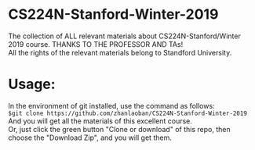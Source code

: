 # CS224N-Stanford-Winter-2019
The collection of ALL relevant materials about CS224N-Stanford/Winter 2019 course. THANKS TO THE PROFESSOR AND TAs!  
All the rights of the relevant materials belong to Standford University.  


# Usage:
In the environment of git installed, use the command as follows:  
  `$git clone https://github.com/zhanlaoban/CS224N-Stanford-Winter-2019`  
And you will get all the materials of this excellent course.  
Or, just click the green button "Clone or download" of this repo, then choose the "Download Zip", and you will get them.


